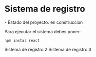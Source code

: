 <h1>Sistema de registro</h1>
- Estado del proyecto: en construccion


Para ejecutar el sistema debes poner:

```npm instal react```

Sistema de registro 2
Sistema de registro 3
